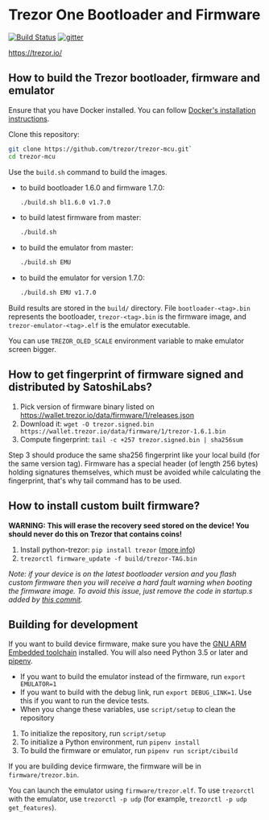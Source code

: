 # Trezor One Bootloader and Firmware

[![Build Status](https://travis-ci.org/trezor/trezor-mcu.svg?branch=master)](https://travis-ci.org/trezor/trezor-mcu) [![gitter](https://badges.gitter.im/trezor/community.svg)](https://gitter.im/trezor/community)

https://trezor.io/

## How to build the Trezor bootloader, firmware and emulator

Ensure that you have Docker installed. You can follow [Docker's installation instructions](https://docs.docker.com/engine/installation/).

Clone this repository:
```sh
git clone https://github.com/trezor/trezor-mcu.git`
cd trezor-mcu
```

Use the `build.sh` command to build the images.

* to build bootloader 1.6.0 and firmware 1.7.0:
  ```sh
  ./build.sh bl1.6.0 v1.7.0
  ```
* to build latest firmware from master:
  ```sh
  ./build.sh
  ```
* to build the emulator from master:
  ```sh
  ./build.sh EMU
  ```
* to build the emulator for version 1.7.0:
  ```sh
  ./build.sh EMU v1.7.0
  ```

Build results are stored in the `build/` directory. File `bootloader-<tag>.bin` represents
the bootloader, `trezor-<tag>.bin` is the firmware image, and `trezor-emulator-<tag>.elf`
is the emulator executable.

You can use `TREZOR_OLED_SCALE` environment variable to make emulator screen bigger.

## How to get fingerprint of firmware signed and distributed by SatoshiLabs?

1. Pick version of firmware binary listed on https://wallet.trezor.io/data/firmware/1/releases.json
2. Download it: `wget -O trezor.signed.bin https://wallet.trezor.io/data/firmware/1/trezor-1.6.1.bin`
3. Compute fingerprint: `tail -c +257 trezor.signed.bin | sha256sum`

Step 3 should produce the same sha256 fingerprint like your local build (for the same version tag). Firmware has a special header (of length 256 bytes) holding signatures themselves, which must be avoided while calculating the fingerprint, that's why tail command has to be used.

## How to install custom built firmware?

**WARNING: This will erase the recovery seed stored on the device! You should never do this on Trezor that contains coins!**

1. Install python-trezor: `pip install trezor` ([more info](https://github.com/trezor/python-trezor))
2. `trezorctl firmware_update -f build/trezor-TAG.bin`

*Note: if your device is on the latest bootloader version and you flash custom firmware then you will receive a hard fault warning when booting the firmware image. To avoid this issue, just remove the code in startup.s added by [this commit](https://github.com/trezor/trezor-firmware/commit/222c9ea46c7574cb52d4713c481438a32b85e692#diff-178d0ab7c4debbcf430a0fad8fa06a5c).*

## Building for development

If you want to build device firmware, make sure you have the
[GNU ARM Embedded toolchain](https://developer.arm.com/open-source/gnu-toolchain/gnu-rm/downloads) installed.
You will also need Python 3.5 or later and [pipenv](https://pipenv.readthedocs.io/en/latest/install/).

* If you want to build the emulator instead of the firmware, run `export EMULATOR=1`
* If you want to build with the debug link, run `export DEBUG_LINK=1`. Use this if you want to run the device tests.
* When you change these variables, use `script/setup` to clean the repository

1. To initialize the repository, run `script/setup`
2. To initialize a Python environment, run `pipenv install`
3. To build the firmware or emulator, run `pipenv run script/cibuild`

If you are building device firmware, the firmware will be in `firmware/trezor.bin`.

You can launch the emulator using `firmware/trezor.elf`. To use `trezorctl` with the emulator, use
`trezorctl -p udp` (for example, `trezorctl -p udp get_features`).
